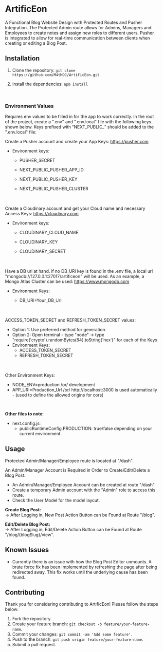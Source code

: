 # ArtificEon

A Functional Blog Website Design with Protected Routes and Pusher Integration. The Protected Admin route allows for Admins, Managers and Employees to create notes and assign new roles to different users. Pusher is integrated to allow for real-time communication between clients when creating or editing a Blog Post.

## Installation

1. Clone the repository: `git clone https://github.com/M4thDJ/ArtificEon.git`
   
3. Install the dependencies: `npm install`
<br>
<h3>Environment Values</h3>
Requires env values to be filled in for the app to work correctly. In the root of the project, create a ".env" and ".env.local" file with the following keys shown below. Keys prefixed with "NEXT_PUBLIC_" should be added to the ".env.local" file:

Create a Pusher account and create your App Keys: https://pusher.com

- Environment keys:

   - PUSHER_SECRET

   - NEXT_PUBLIC_PUSHER_APP_ID

   - NEXT_PUBLIC_PUSHER_KEY

   - NEXT_PUBLIC_PUSHER_CLUSTER

<br><br>
Create a Cloudinary account and get your Cloud name and necessary Access Keys: https://cloudinary.com

- Environment keys:

   - CLOUDINARY_CLOUD_NAME

   - CLOUDINARY_KEY

   - CLOUDINARY_SECRET

<br><br>
Have a DB url at hand. If no DB_URI key is found in the .env file, a local url "mongodb://127.0.0.1:27017/artificeon" will be used.
As an example, a Mongo Atlas Cluster can be used: https://www.mongodb.com

- Environment Keys:

   - DB_URI=Your_DB_Url

<br><br>
ACCESS_TOKEN_SECRET and REFRESH_TOKEN_SECRET values:
- Option 1: Use preferred method for generation.
- Option 2: Open terminal - type "node" -> type "require('crypto').randomBytes(64).toString('hex')" for each of the Keys
- Environment Keys:
   - ACCESS_TOKEN_SECRET
   - REFRESH_TOKEN_SECRET

<br><br>
Other Environment Keys:

- NODE_ENV=production /or/ development
- APP_URI=Production_Url /or/ http://localhost:3000 is used automatically - (used to define the allowed origins for cors)

<br>

<b>Other files to note:</b>
- next.config.js:
  - publicRuntimeConfig.PRODUCTION: true/false depending on your current environment.

## Usage
Protected Admin/Manager/Employee route is located at "/dash".

An Admin/Manager Account is Required in Order to Create/Edit/Delete a Blog Post.<br>
- An Admin/Manager/Employee Account can be created at route "/dash".
- Create a temporary Admin account with the "Admin" role to access this route.
- Check the User Model for the model layout.

<b>Create Blog Post:</b><br>
-> After Logging in, New Post Action Button can be Found at Route "/blog".

<b>Edit/Delete Blog Post:</b><br>
-> After Logging in, Edit/Delete Action Button can be Found at Route "/blog/{blogSlug}/view".


## Known Issues

- Currently there is an issue with how the Blog Post Editor unmounts. A brute force fix has been implemented by refreshing the page after being redirected away. This fix works until the underlying cause has been found.

## Contributing

Thank you for considering contributing to ArtificEon! Please follow the steps below:

1. Fork the repository.
2. Create your feature branch: `git checkout -b feature/your-feature-name`.
3. Commit your changes: `git commit -am 'Add some feature'`.
4. Push to the branch: `git push origin feature/your-feature-name`.
5. Submit a pull request.
